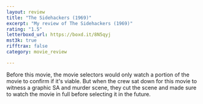 ```yaml
---
layout: review
title: "The Sidehackers (1969)"
excerpt: "My review of The Sidehackers (1969)"
rating: "1.5"
letterboxd_url: https://boxd.it/8N5qyj
mst3k: true
rifftrax: false
category: movie_review

---
```


Before this movie, the movie selectors would only watch a portion of the movie to confirm if it's viable. But when the crew sat down for this movie to witness a graphic SA and murder scene, they cut the scene and made sure to watch the movie in full before selecting it in the future.